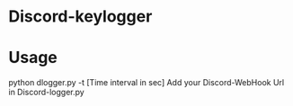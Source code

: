 # Discord-keylogger
# Usage
  python dlogger.py -t [Time interval in sec]
  Add your Discord-WebHook Url in Discord-logger.py
